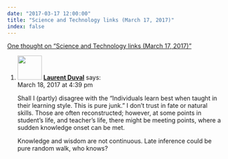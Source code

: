 ```yaml
---
date: "2017-03-17 12:00:00"
title: "Science and Technology links (March 17, 2017)"
index: false
---
```


[One thought on &ldquo;Science and Technology links (March 17, 2017)&rdquo;](/lemire/blog/2017/03-17-science-and-technology-links-march-17-2017)

<ol class="comment-list">
<li id="comment-275770" class="comment even thread-even depth-1">
<div class="comment-author vcard">
<img alt src="https://secure.gravatar.com/avatar/e430cc009332525846ff6f91376d3166?s=56&#038;d=mm&#038;r=g" srcset="https://secure.gravatar.com/avatar/e430cc009332525846ff6f91376d3166?s=112&#038;d=mm&#038;r=g 2x" class="avatar avatar-56 photo" height="56" width="56" decoding="async" /> <b class="fn"><a href="http://www.laurent-duval.eu/lcd-publications.html" class="url" rel="ugc external nofollow">Laurent Duval</a></b> <span class="says">says:</span> </div>
<div class="comment-metadata"><time datetime="2017-03-18T16:39:56+00:00">March 18, 2017 at 4:39 pm</time></a> </div>
<div class="comment-content">
<p>Shall I (partly) disagree with the &ldquo;Individuals learn best when taught in their learning style. This is pure junk.&rdquo; I don&rsquo;t trust in fate or natural skills. Those are often reconstructed; however, at some points in student&rsquo;s life, and teacher&rsquo;s life, there might be meeting points, where a sudden knowledge onset can be met. </p>
<p>Knowledge and wisdom are not continuous. Late inference could be pure random walk, who knows?</p>
</div>
</li>
</ol>
